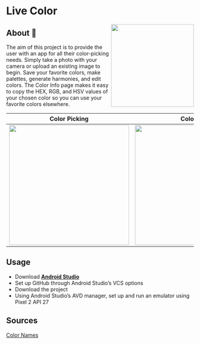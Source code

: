 # Live Color 

<img align="right" height="222" width="222" src="https://github.com/TheBrows/LiveColor/blob/master/app/src/main/res/drawable/livecolor_logo.png">

## About 🌈

The aim of this project is to provide the user with an app for all their color-picking needs. Simply take a photo with your camera or upload an existing image to begin. Save your favorite colors, make palettes, generate harmonies, and edit colors. The Color Info page makes it easy to copy the HEX, RGB, and HSV values of your chosen color so you can use your favorite colors elsewhere. 

Color Picking              | Color Info                | Harmonies                |
:-------------------------:|:-------------------------:|:-------------------------:
<img height="322" src="https://github.com/TheBrows/LiveColor/blob/Gabby/color_picker.gif">  | <img height="322" src="https://github.com/TheBrows/LiveColor/blob/Gabby/color_info.png"> | <img height="322" src="https://github.com/TheBrows/LiveColor/blob/Gabby/harmonies.png">

## Usage

- Download **[Android Studio](https://developer.android.com/studio)**
- Set up GitHub through Android Studio’s VCS options
- Download the project
- Using Android Studio’s AVD manager, set up and run an emulator using Pixel 2 API 27

## Sources
[Color Names](https://github.com/meodai/color-names#about-)
